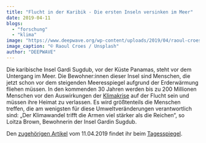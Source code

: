 ```yaml
---
title: "Flucht in der Karibik - Die ersten Inseln versinken im Meer"
date: 2019-04-11
blogs: 
  - "forschung"
  - "klima"
image: "https://www.deepwave.org/wp-content/uploads/2019/04/raoul-croes-tdDKlhxfgj4-unsplash-scaled.jpg"
image_caption: "© Raoul Croes / Unsplash"
author: "DEEPWAVE"
---
```


Die karibische Insel Gardi Sugdub, vor der Küste Panamas, steht vor dem Untergang im Meer. Die Bewohner:innen dieser Insel sind Menschen, die jetzt schon vor dem steigenden Meeresspiegel aufgrund der Erderwärmung fliehen müssen. In den kommenden 30 Jahren werden bis zu 200 Millionen Menschen vor den Auswirkungen der [Klimakrise](https://www.deepwave.org/die-ozeane/klimawandel/) auf der Flucht sein und müssen ihre Heimat zu verlassen. Es wird größtenteils die Menschen treffen, die am wenigsten für diese Umweltveränderungen verantwortlich sind: „Der Klimawandel trifft die Armen viel stärker als die Reichen“, so Loitza Brown, Bewohnerin der Insel Gardin Sugdub.

Den [zugehörigen Artikel](https://www.tagesspiegel.de/themen/reportage/flucht-in-der-karibik-die-ersten-inseln-versinken-im-meer/24164818.html) vom 11.04.2019 findet ihr beim [Tagesspiegel](https://www.tagesspiegel.de/).
